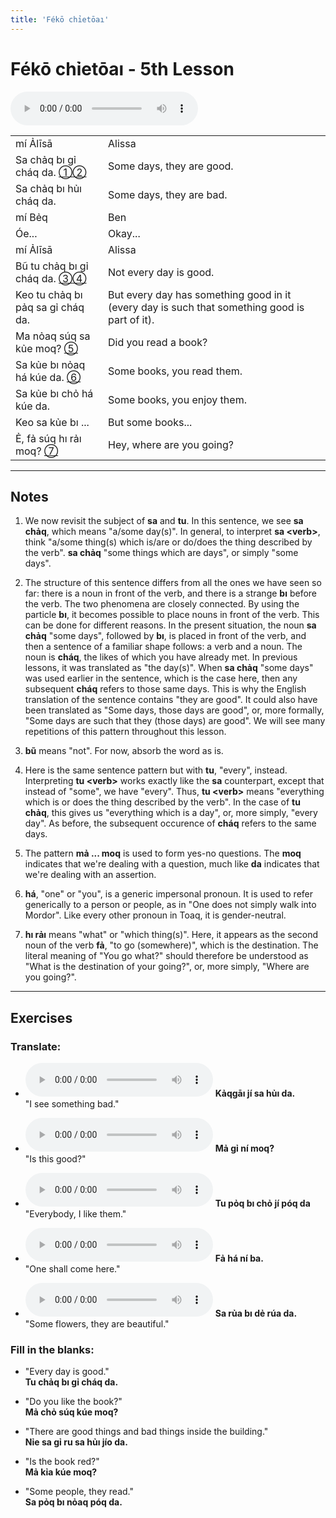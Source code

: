 ```yaml
---
title: 'Fékō chỉetōaı'
---
```

# **Fékō chỉetōaı** - 5th Lesson

<audio id="mainaudio" controls src="lesson.mp3"></audio>

<table class="sentences">
<tr class="speaker"><td>mí Ảlīsā</td><td>Alissa</td></tr>
<tr><td>Sa chảq bı gỉ cháq da. <a href="#fn-1">①</a><a href="#fn-2">②</a></td><td>Some days, they are good.</td></tr>
<tr><td>Sa chảq bı hủı cháq da.</td><td>Some days, they are bad.</td></tr>
<tr class="speaker"><td>mí Bẻq</td><td>Ben</td></tr>
<tr><td>Óe...</td><td>Okay...</td></tr>
<tr class="speaker"><td>mí Ảlīsā</td><td>Alissa</td></tr>
<tr><td>Bũ tu chảq bı gỉ cháq da. <a href="#fn-3">③</a><a href="#fn-4">④</a></td><td>Not every day is good.</td></tr>
<tr><td>Keo tu chảq bı pảq sa gỉ cháq da.</td><td>But every day has something good in it (every day is such that something good is part of it).</td></tr>
<tr><td>Ma nỏaq súq sa kủe moq? <a href="#fn-5">⑤</a></td><td>Did you read a book?</td></tr>
<tr><td>Sa kủe bı nỏaq há kúe da. <a href="#fn-6">⑥</a></td><td>Some books, you read them.</td></tr>
<tr><td>Sa kủe bı chỏ há kúe da.</td><td>Some books, you enjoy them.</td></tr>
<tr><td>Keo sa kủe bı ...</td><td>But some books...</td></tr>
<tr><td>Ẻ, fả súq hı rảı moq? <a href="#fn-7">⑦</a></td><td>Hey, where are you going?</td></tr>
</table>

---

## Notes

1. <a name="fn-1" /> We now revisit the subject of **sa** and **tu**. In this sentence, we see **sa chảq**, which means "a/some day(s)". In general, to interpret **sa \<verb\>**, think "a/some thing(s) which is/are or do/does the thing described by the verb". **sa chảq** "some things which are days", or simply "some days".

2. <a name="fn-2" /> The structure of this sentence differs from all the ones we have seen so far: there is a noun in front of the verb, and there is a strange **bı** before the verb. The two phenomena are closely connected. By using the particle **bı**, it becomes possible to place nouns in front of the verb. This can be done for different reasons. In the present situation, the noun **sa chảq** "some days", followed by **bı**, is placed in front of the verb, and then a sentence of a familiar shape follows: a verb and a noun. The noun is **cháq**, the likes of which you have already met. In previous lessons, it was translated as "the day(s)". When **sa chảq** "some days" was used earlier in the sentence, which is the case here, then any subsequent **cháq** refers to those same days. This is why the English translation of the sentence contains "they are good". It could also have been translated as "Some days, those days are good", or, more formally, "Some days are such that they (those days) are good". We will see many repetitions of this pattern throughout this lesson.

3. <a name="fn-3" /> **bũ** means "not". For now, absorb the word as is.

4. <a name="fn-4" /> Here is the same sentence pattern but with **tu**, "every", instead. Interpreting **tu \<verb\>** works exactly like the **sa** counterpart, except that instead of "some", we have "every". Thus, **tu \<verb\>** means "everything which is or does the thing described by the verb". In the case of **tu chảq**, this gives us "everything which is a day", or, more simply, "every day". As before, the subsequent occurence of **cháq** refers to the same days.

5. <a name="fn-5" /> The pattern **mả ... moq** is used to form yes-no questions. The **moq** indicates that we're dealing with a question, much like **da** indicates that we're dealing with an assertion.

6. <a name="fn-6" /> **há**, "one" or "you", is a generic impersonal pronoun. It is used to refer generically to a person or people, as in "One does not simply walk into Mordor". Like every other pronoun in Toaq, it is gender-neutral.

7. <a name="fn-7" /> **hı rảı** means "what" or "which thing(s)". Here, it appears as the second noun of the verb **fả**, "to go (somewhere)", which is the destination. The literal meaning of "You go what?" should therefore be understood as "What is the destination of your going?", or, more simply, "Where are you going?".

---

## Exercises

### Translate:

- <audio controls src="ex1.mp3"></audio>
  **Kảqgāı jí sa hủı da.**  
  <span class="spoiler">"I see something bad."</span>
  
- <audio controls src="ex2.mp3"></audio>
  **Mả gỉ ní moq?**  
  <span class="spoiler">"Is this good?"</span>
  
- <audio controls src="ex3.mp3"></audio>
  **Tu pỏq bı chỏ jí póq da**  
  <span class="spoiler">"Everybody, I like them."</span>
  
- <audio controls src="ex4.mp3"></audio>
  **Fả há ní ba.**  
  <span class="spoiler">"One shall come here."</span>
  
- <audio controls src="ex5.mp3"></audio>
  **Sa rủa bı dẻ rúa da.**  
  <span class="spoiler">"Some flowers, they are beautiful."</span>

### Fill in the blanks:

- "Every day is good."  
  **Tu chảq <span class="spoiler">bı</span> gỉ <span class="spoiler">cháq</span> da.**
  
- "Do you like the book?"  
  **<span class="spoiler">Mả</span> chỏ súq <span class="spoiler">kúe</span> moq?**
  
- "There are good things and bad things inside the building."  
  **<span class="spoiler">Nỉe</span> sa <span class="spoiler">gỉ</span> ru sa <span class="spoiler">hủı</span> jío da.**
  
- "Is the book red?"  
  **Mả <span class="spoiler">kỉa</span> kúe <span class="spoiler">moq</span>?**
  
- "Some people, they read."  
  **<span class="spoiler">Sa</span> pỏq bı <span class="spoiler">nỏaq</span> póq da.**
